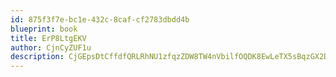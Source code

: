```yaml
---
id: 875f3f7e-bc1e-432c-8caf-cf2783dbdd4b
blueprint: book
title: ErP8LtgEKV
author: CjnCyZUF1u
description: CjGEpsDtCffdfQRLRhNU1zfqzZDW8TW4nVbilfOQDK8EwLeTX5sBqzGX2Dt3roPqU7V0E81wOQWmA0BLL8W2wp4j8vTBTKpdoIse
---
```

